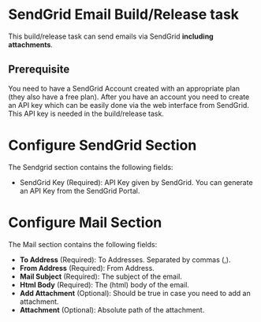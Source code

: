 # SendGrid Email Build/Release task
This build/release task can send emails via SendGrid **including attachments**.

## Prerequisite
You need to have a SendGrid Account created with an appropriate plan (they also have a free plan).
After you have an account you need to create an API key which can be easily done via the web interface from SendGrid.
This API key is needed in the build/release task.

# Configure SendGrid Section
The Sendgrid section contains the following fields:
* SendGrid Key (Required): API Key given by SendGrid. You can generate an API Key from the SendGrid Portal.


# Configure Mail Section
The Mail section contains the following fields:
* **To Address** (Required): To Addresses. Separated by commas (,).
* **From Address** (Required): From Address.
* **Mail Subject** (Required): The subject of the email.
* **Html Body** (Required): The (html) body of the email.
* **Add Attachment** (Optional): Should be true in case you need to add an attachment.
* **Attachment** (Optional): Absolute path of the attachment.